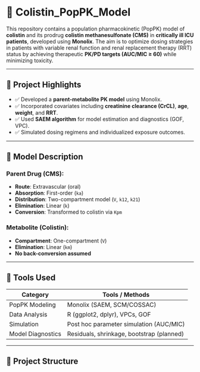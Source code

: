 # 🧪 Colistin_PopPK_Model

This repository contains a population pharmacokinetic (PopPK) model of **colistin** and its prodrug **colistin methanesulfonate (CMS)** in **critically ill ICU patients**, developed using **Monolix**. The aim is to optimize dosing strategies in patients with variable renal function and renal replacement therapy (RRT) status by achieving therapeutic **PK/PD targets (AUC/MIC ≥ 60)** while minimizing toxicity.

---

## 📌 Project Highlights

- ✅ Developed a **parent-metabolite PK model** using Monolix.
- ✅ Incorporated covariates including **creatinine clearance (CrCL)**, **age**, **weight**, and **RRT**.
- ✅ Used **SAEM algorithm** for model estimation and diagnostics (GOF, VPC).
- ✅ Simulated dosing regimens and individualized exposure outcomes.

---

## 🧬 Model Description

### Parent Drug (CMS):
- **Route**: Extravascular (oral)
- **Absorption**: First-order (`ka`)
- **Distribution**: Two-compartment model (`V`, `k12`, `k21`)
- **Elimination**: Linear (`k`)
- **Conversion**: Transformed to colistin via `Kpm`

### Metabolite (Colistin):
- **Compartment**: One-compartment (`V`)
- **Elimination**: Linear (`km`)
- **No back-conversion assumed**

---

## 🧰 Tools Used

| Category          | Tools / Methods                         |
|-------------------|------------------------------------------|
| PopPK Modeling    | Monolix (SAEM, SCM/COSSAC)               |
| Data Analysis     | R (ggplot2, dplyr), VPCs, GOF            |
| Simulation        | Post hoc parameter simulation (AUC/MIC)  |
| Model Diagnostics | Residuals, shrinkage, bootstrap (planned)|

---

## 📁 Project Structure

